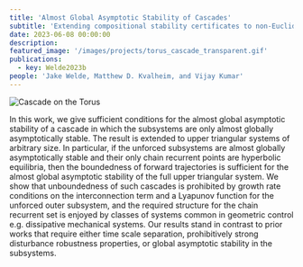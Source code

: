 ```yaml
---
title: 'Almost Global Asymptotic Stability of Cascades'
subtitle: 'Extending compositional stability certificates to non-Euclidean manifolds.'
date: 2023-06-08 00:00:00
description: 
featured_image: '/images/projects/torus_cascade_transparent.gif'
publications:
  - key: Welde2023b
people: 'Jake Welde, Matthew D. Kvalheim, and Vijay Kumar'
---
```


![Cascade on the Torus](/images/projects/torus_cascade_transparent.gif)

In this work, we give sufficient conditions for the
almost global asymptotic stability of a cascade in which the
subsystems are only almost globally asymptotically stable. The
result is extended to upper triangular systems of arbitrary size.
In particular, if the unforced subsystems are almost globally
asymptotically stable and their only chain recurrent points are
hyperbolic equilibria, then the boundedness of forward trajectories 
is sufficient for the almost global asymptotic stability of
the full upper triangular system. We show that unboundedness
of such cascades is prohibited by growth rate conditions on
the interconnection term and a Lyapunov function for the
unforced outer subsystem, and the required structure for the
chain recurrent set is enjoyed by classes of systems common
in geometric control e.g. dissipative mechanical systems. Our
results stand in contrast to prior works that require either time
scale separation, prohibitively strong disturbance robustness
properties, or global asymptotic stability in the subsystems.
